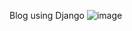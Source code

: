 Blog using Django
![image](https://github.com/seran72/Django-blog-app/assets/42457943/0066f7e3-0acd-4e3e-965d-0e020cf1d725)
